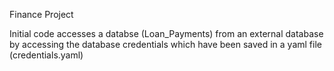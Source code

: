 Finance Project

Initial code accesses a databse (Loan_Payments) from an external database by accessing the database credentials which have been saved in a yaml file (credentials.yaml)

